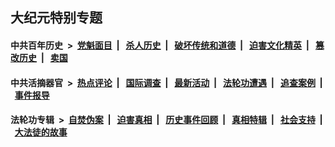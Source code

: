 ## 大纪元特别专题

#### 中共百年历史 &nbsp;>&nbsp; [党魁面目](indexes/nf1176107/README.md?06030430) &nbsp;| &nbsp; [杀人历史](indexes/nf1176106/README.md?06030430) &nbsp;| &nbsp; [破坏传统和道德](indexes/nf1176106/README.md?06030430) &nbsp;| &nbsp; [迫害文化精英](indexes/nf1176111/README.md?06030430) &nbsp;| &nbsp; [篡改历史](indexes/nf1176115/README.md?06030430) &nbsp;| &nbsp; [卖国](indexes/nf1176117/README.md?06030430) 

#### 中共活摘器官 &nbsp;>&nbsp; [热点评论](indexes/nf5879/README.md?06030430) &nbsp;| &nbsp; [国际调查](indexes/nf5947/README.md?06030430) &nbsp;| &nbsp; [最新活动](indexes/nf5883/README.md?06030430) &nbsp;| &nbsp; [法轮功遭遇](indexes/nf5881/README.md?06030430) &nbsp;| &nbsp; [追查案例](indexes/nf5880/README.md?06030430) &nbsp;| &nbsp; [事件报导](indexes/nf5877/README.md?06030430) 

#### 法轮功专辑 &nbsp;>&nbsp; [自焚伪案](indexes/nf5562/README.md?06030430) &nbsp;| &nbsp; [迫害真相](indexes/nf4379/README.md?06030430) &nbsp;| &nbsp; [历史事件回顾](indexes/nf5793/README.md?06030430) &nbsp;| &nbsp; [真相特辑](indexes/nf4389/README.md?06030430) &nbsp;| &nbsp; [社会支持](indexes/nf4386/README.md?06030430) &nbsp;| &nbsp; [大法徒的故事](indexes/nf1147481/README.md?06030430) 
